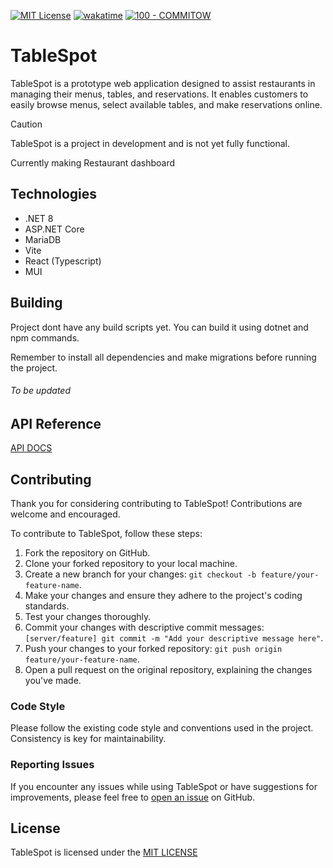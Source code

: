 [![MIT License](https://img.shields.io/badge/License-MIT-green.svg)](https://choosealicense.com/licenses/mit/)
[![wakatime](https://wakatime.com/badge/github/foksurek/TableSpot.svg)](https://wakatime.com/badge/github/foksurek/TableSpot)
[![100 - COMMITOW](https://img.shields.io/badge/100-COMMITOW-2ea44f)](https://100commitow.pl/)

# TableSpot

TableSpot is a prototype web application designed to assist restaurants in managing their menus, tables, and reservations. It enables customers to easily browse menus, select available tables, and make reservations online.
> [!CAUTION]
> TableSpot is a project in development and is not yet fully functional.

Currently making Restaurant dashboard

## Technologies

- .NET 8
- ASP.NET Core
- MariaDB
- Vite
- React (Typescript)
- MUI

## Building

Project dont have any build scripts yet. You can build it using dotnet and npm commands.

Remember to install all dependencies and make migrations before running the project.


###### To be updated

## API Reference

[API DOCS](APIREFERENCE.md)

## Contributing

Thank you for considering contributing to TableSpot! Contributions are welcome and encouraged.

To contribute to TableSpot, follow these steps:

1. Fork the repository on GitHub.
2. Clone your forked repository to your local machine.
3. Create a new branch for your changes: `git checkout -b feature/your-feature-name`.
4. Make your changes and ensure they adhere to the project's coding standards.
5. Test your changes thoroughly.
6. Commit your changes with descriptive commit messages: `[server/feature] git commit -m "Add your descriptive message here"`.
7. Push your changes to your forked repository: `git push origin feature/your-feature-name`.
8. Open a pull request on the original repository, explaining the changes you've made.

### Code Style

Please follow the existing code style and conventions used in the project. Consistency is key for maintainability.

### Reporting Issues

If you encounter any issues while using TableSpot or have suggestions for improvements, please feel free to [open an issue](https://github.com/foksurek/TableSpot/issues) on GitHub.


## License

TableSpot is licensed under the [MIT LICENSE](https://choosealicense.com/licenses/mit/) 

